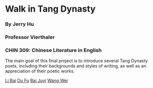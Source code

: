 # Walk in Tang Dynasty
### By Jerry Hu
### Professor Vierthaler
### CHIN 309: Chinese Literature in English

The main goal of this final project is to introduce several Tang Dynasty poets, including their backgrounds and styles of writing, as well as an appreciation of their poetic works.

[Li Bai](libai.md)
[Du Fu](dufu.md)
[Bai Juyi](baijy.md)
[Wang Wei](ww.md)
